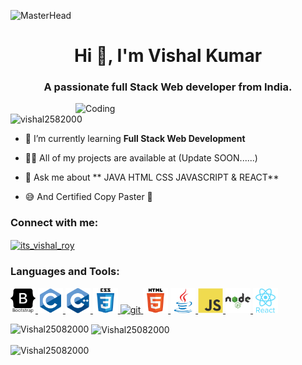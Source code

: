 ![MasterHead](https://www.google.com/url?sa=i&url=https%3A%2F%2Fwww.syncfusion.com%2Fblogs%2Fpost%2Ftop-6-front-end-web-development-tools-to-increase-your-productivity-in-2020.aspx&psig=AOvVaw0fZeNGXpjrAIdoLJhie22K&ust=1708871428845000&source=images&cd=vfe&opi=89978449&ved=0CBMQjRxqFwoTCOD6xaSYxIQDFQAAAAAdAAAAABAJ)
<h1 align="center">Hi 👋, I'm Vishal Kumar</h1>
<h3 align="center">A passionate full Stack Web developer from India.</h3>
<img align="right" alt="Coding" width="400" src="https://www.wingstechsolutions.com/wp-content/uploads/2022/03/full-stack-development.gif">

<p align="left"> <img src="https://komarev.com/ghpvc/?username=vishal2582000&label=Profile%20views&color=0e75b6&style=flat" alt="vishal2582000" /> </p>

- 🌱 I’m currently learning **Full Stack Web Development**

- 👨‍💻 All of my projects are available at (Update SOON......)

- 💬 Ask me about ** JAVA HTML CSS JAVASCRIPT & REACT**

- 😅 And Certified Copy Paster 🤣

<h3 align="left">Connect with me:</h3>
<p align="left">
<a href="https://instagram.com/its_vishal_roy" target="blank"><img align="center" src="https://raw.githubusercontent.com/rahuldkjain/github-profile-readme-generator/master/src/images/icons/Social/instagram.svg" alt="its_vishal_roy" height="30" width="40" /></a>
</p>

<h3 align="left">Languages and Tools:</h3>
<p align="left"> <a href="https://getbootstrap.com" target="_blank" rel="noreferrer"> <img src="https://raw.githubusercontent.com/devicons/devicon/master/icons/bootstrap/bootstrap-plain-wordmark.svg" alt="bootstrap" width="40" height="40"/> </a> <a href="https://www.cprogramming.com/" target="_blank" rel="noreferrer"> <img src="https://raw.githubusercontent.com/devicons/devicon/master/icons/c/c-original.svg" alt="c" width="40" height="40"/> </a> <a href="https://www.w3schools.com/cpp/" target="_blank" rel="noreferrer"> <img src="https://raw.githubusercontent.com/devicons/devicon/master/icons/cplusplus/cplusplus-original.svg" alt="cplusplus" width="40" height="40"/> </a> <a href="https://www.w3schools.com/css/" target="_blank" rel="noreferrer"> <img src="https://raw.githubusercontent.com/devicons/devicon/master/icons/css3/css3-original-wordmark.svg" alt="css3" width="40" height="40"/> </a> <a href="https://git-scm.com/" target="_blank" rel="noreferrer"> <img src="https://www.vectorlogo.zone/logos/git-scm/git-scm-icon.svg" alt="git" width="40" height="40"/> </a> <a href="https://www.w3.org/html/" target="_blank" rel="noreferrer"> <img src="https://raw.githubusercontent.com/devicons/devicon/master/icons/html5/html5-original-wordmark.svg" alt="html5" width="40" height="40"/> </a> <a href="https://www.java.com" target="_blank" rel="noreferrer"> <img src="https://raw.githubusercontent.com/devicons/devicon/master/icons/java/java-original.svg" alt="java" width="40" height="40"/> </a> <a href="https://developer.mozilla.org/en-US/docs/Web/JavaScript" target="_blank" rel="noreferrer"> <img src="https://raw.githubusercontent.com/devicons/devicon/master/icons/javascript/javascript-original.svg" alt="javascript" width="40" height="40"/> </a> <a href="https://nodejs.org" target="_blank" rel="noreferrer"> <img src="https://raw.githubusercontent.com/devicons/devicon/master/icons/nodejs/nodejs-original-wordmark.svg" alt="nodejs" width="40" height="40"/> </a> <a href="https://reactjs.org/" target="_blank" rel="noreferrer"> <img src="https://raw.githubusercontent.com/devicons/devicon/master/icons/react/react-original-wordmark.svg" alt="react" width="40" height="40"/> </a> </p>

<p><img align="left" src="https://github-readme-stats.vercel.app/api/top-langs?username=Vishal25082000&show_icons=true&locale=en&layout=compact" alt="Vishal25082000" /></p>

<p>&nbsp;<img align="center" src="https://github-readme-stats.vercel.app/api?username=Vishal25082000&show_icons=true&locale=en" alt="Vishal25082000" /></p>

<p><img align="center" src="https://github-readme-streak-stats.herokuapp.com/?user=Vishal25082000&" alt="Vishal25082000" /></p>
